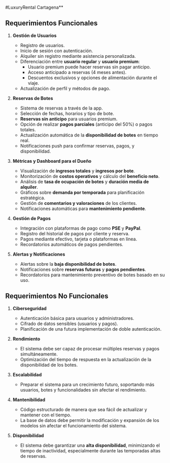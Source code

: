 
#LuxuryRental Cartagena**

## **Requerimientos Funcionales**

1. **Gestión de Usuarios**
   - Registro de usuarios.
   - Inicio de sesión con autenticación.
   - Alquiler sin registro mediante asistencia personalizada.
   - Diferenciación entre **usuario regular** y **usuario premium**:
     - Usuario premium puede hacer reservas sin pagar anticipo.
     - Acceso anticipado a reservas (4 meses antes).
     - Descuentos exclusivos y opciones de alimentación durante el viaje.
   - Actualización de perfil y métodos de pago.

2. **Reservas de Botes**
   - Sistema de reservas a través de la app.
   - Selección de fechas, horarios y tipo de bote.
   - **Reservas sin anticipo** para usuarios premium.
   - Opción de realizar **pagos parciales** (anticipo del 50%) o pagos totales.
   - Actualización automática de la **disponibilidad de botes** en tiempo real.
   - Notificaciones push para confirmar reservas, pagos, y disponibilidad.

3. **Métricas y Dashboard para el Dueño**
   - Visualización de **ingresos totales** y **ingresos por bote**.
   - Monitorización de **costos operativos** y cálculo del **beneficio neto**.
   - Análisis de **tasa de ocupación de botes** y **duración media de alquiler**.
   - Gráficos sobre **demanda por temporada** para planificación estratégica.
   - Gestión de **comentarios y valoraciones** de los clientes.
   - Notificaciones automáticas para **mantenimiento pendiente**.

4. **Gestión de Pagos**
   - Integración con plataformas de pago como **PSE** y **PayPal**.
   - Registro del historial de pagos por cliente y reserva.
   - Pagos mediante efectivo, tarjeta o plataformas en línea.
   - Recordatorios automáticos de pagos pendientes.

5. **Alertas y Notificaciones**
   - Alertas sobre la **baja disponibilidad de botes**.
   - Notificaciones sobre **reservas futuras** y **pagos pendientes**.
   - Recordatorios para mantenimiento preventivo de botes basado en su uso.

## **Requerimientos No Funcionales**

1. **Ciberseguridad**
   - Autenticación básica para usuarios y administradores.
   - Cifrado de datos sensibles (usuarios y pagos).
   - Planificación de una futura implementación de doble autenticación.

2. **Rendimiento**
   - El sistema debe ser capaz de procesar múltiples reservas y pagos simultáneamente.
   - Optimización del tiempo de respuesta en la actualización de la disponibilidad de los botes.

3. **Escalabilidad**
   - Preparar el sistema para un crecimiento futuro, soportando más usuarios, botes y funcionalidades sin afectar el rendimiento.

4. **Mantenibilidad**
   - Código estructurado de manera que sea fácil de actualizar y mantener con el tiempo.
   - La base de datos debe permitir la modificación y expansión de los modelos sin afectar el funcionamiento del sistema.

5. **Disponibilidad**
   - El sistema debe garantizar una **alta disponibilidad**, minimizando el tiempo de inactividad, especialmente durante las temporadas altas de reservas.

